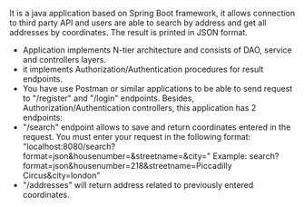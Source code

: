 It is a java application based on Spring Boot framework, it allows connection to third party API 
and users are able to search by address and get all addresses by coordinates. 
The result is printed in JSON format.

- Application implements N-tier architecture and consists of DAO, service and controllers layers.
- it implements Authorization/Authentication procedures for result endpoints.
- You have use Postman or similar applications to be able to send request to "/register" and "/login" endpoints.
Besides, Authorization/Authentication controllers, this application has 2 endpoints:
- "/search" endpoint allows to save and return coordinates entered in the request. 
You must enter your request in the following format: 
"localhost:8080/search?format=json&housenumber=<ENTER HOUSER NUMBER>&streetname=<ENTER STREET>&city=<ENTER CITY>"
Example: search?format=json&housenumber=218&streetname=Piccadilly Circus&city=london"
- "/addresses" will return address related to previously entered coordinates.
